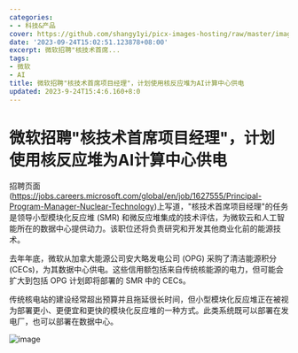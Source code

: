 ```yaml
---
categories:
- - 科技&产品
cover: https://github.com/shangy1yi/picx-images-hosting/raw/master/image.9g7jxsxl024.png
date: '2023-09-24T15:02:51.123878+08:00'
excerpt: 微软招聘"核技术首席...
tags:
- 微软
- AI
title: 微软招聘"核技术首席项目经理"，计划使用核反应堆为AI计算中心供电
updated: 2023-9-24T15:4:6.160+8:0
---
```

# 微软招聘"核技术首席项目经理"，计划使用核反应堆为AI计算中心供电

招聘页面 (https://jobs.careers.microsoft.com/global/en/job/1627555/Principal-Program-Manager-Nuclear-Technology)上写道，"核技术首席项目经理"的任务是领导小型模块化反应堆 (SMR) 和微反应堆集成的技术评估，为微软云和人工智能所在的数据中心提供动力。该职位还将负责研究和开发其他商业化前的能源技术。

去年年底，微软从加拿大能源公司安大略发电公司 (OPG) 采购了清洁能源积分 (CECs)，为其数据中心供电。这些信用额包括来自传统核能源的电力，但可能会扩大到包括 OPG 计划即将部署的 SMR 中的 CECs。

传统核电站的建设经常超出预算并且拖延很长时间，但小型模块化反应堆正在被视为部署更小、更便宜和更快的模块化反应堆的一种方式。此类系统既可以部署在发电厂，也可以部署在数据中心。

<img src="https://github.com/shangy1yi/picx-images-hosting/raw/master/image.9g7jxsxl024.png" alt="image" />
